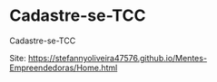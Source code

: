 # Cadastre-se-TCC
 Cadastre-se-TCC

Site: https://stefannyoliveira47576.github.io/Mentes-Empreendedoras/Home.html